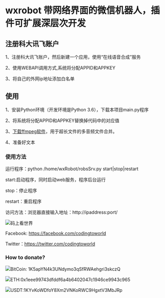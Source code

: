 # wxrobot 带网络界面的微信机器人，插件可扩展深层次开发

## 注册科大讯飞账户

1、注册科大讯飞账户，然后新建一个应用，使用“在线语音合成”服务

2、使用WEBAPI调用方式,系统将分配APPID和APPKEY

3、将自己的外网ip地址添加白名单

## 使用
1、安装Python环境（开发环境是Python 3.6），下载本项目main.py程序

2、将系统将分配APPID和APPKEY替换掉代码中的对应值

3、[下载ffmpeg软件](https://www.ffmpeg.org/download.html)，用于超长文件的多音频文件合并。

4、准备好文本


### 使用方法
运行程序：python /home/wxRobot/robsSrv.py start|stop|restart

start:启动程序，同时启动web服务，程序后台运行

stop：停止程序

restart：重启程序

访问方法：浏览器直接输入地址：http://ipaddress:port/


![码上看世界](https://avatars3.githubusercontent.com/u/48540915?s=460&v=4)

Facebook: https://facebook.com/codingtoworld

Twitter：https://twitter.com/codingtoworld

### How to donate?
![](https://resource.bnbstatic.com/images/20180806/1533543864307_s.png)BitCoin: 1K5apYN4k3UNdymo3qSfRWAehgri3skczQ

![](https://resource.bnbstatic.com/images/20180806/1533543997535_s.png)ETH:0x1eee99743dfddf6a4b6402047c1946ce9943c965

![](https://resource.bnbstatic.com/images/20180810/1533888627851_s.png)USDT:1KYvKoWDfoY8Xm2VNKoRWC9HgxtV3MbJRp
